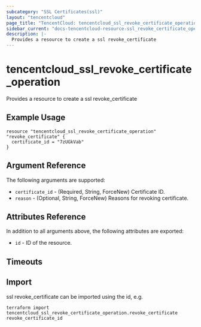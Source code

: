 ```yaml
---
subcategory: "SSL Certificates(ssl)"
layout: "tencentcloud"
page_title: "TencentCloud: tencentcloud_ssl_revoke_certificate_operation"
sidebar_current: "docs-tencentcloud-resource-ssl_revoke_certificate_operation"
description: |-
  Provides a resource to create a ssl revoke_certificate
---
```


# tencentcloud_ssl_revoke_certificate_operation

Provides a resource to create a ssl revoke_certificate

## Example Usage

```hcl
resource "tencentcloud_ssl_revoke_certificate_operation" "revoke_certificate" {
  certificate_id = "7zUGkVab"
}
```

## Argument Reference

The following arguments are supported:

* `certificate_id` - (Required, String, ForceNew) Certificate ID.
* `reason` - (Optional, String, ForceNew) Reasons for revoking certificate.

## Attributes Reference

In addition to all arguments above, the following attributes are exported:

* `id` - ID of the resource.



## Timeouts

<no value>


## Import

ssl revoke_certificate can be imported using the id, e.g.

```
terraform import tencentcloud_ssl_revoke_certificate_operation.revoke_certificate revoke_certificate_id
```

